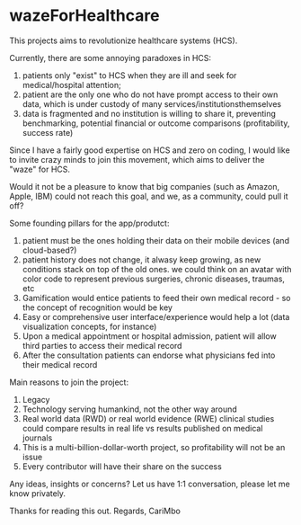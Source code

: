 # wazeForHealthcare
This projects aims to revolutionize healthcare systems (HCS).

Currently, there are some annoying paradoxes in HCS: 
  1. patients only "exist" to HCS when they are ill and seek for medical/hospital attention;
  2. patient are the only one who do not have prompt access to their own data, which is under custody of many services/institutionsthemselves
  3. data is fragmented and no institution is willing to share it, preventing benchmarking, potential financial or outcome comparisons (profitability, success rate)

Since I have a fairly good expertise on HCS and zero on coding, I would like to invite crazy minds to join this movement, which aims to deliver the "waze" for HCS.

Would it not be a pleasure to know that big companies (such as Amazon, Apple, IBM) could not reach this goal, and we, as a community, could pull it off?

Some founding pillars for the app/produtct:
1. patient must be the ones holding their data on their mobile devices (and cloud-based?)
2. patient history does not change, it alwasy keep growing, as new conditions stack on top of the old ones. we could think on an avatar with color code to represent previous surgeries, chronic diseases, traumas, etc
3. Gamification would entice patients to feed their own medical record - so the concept of recognition would be key
4. Easy or comprehensive user interface/experience would help a lot (data visualization concepts, for instance)
5. Upon a medical appointment or hospital admission, patient will allow third parties to access their medical record
6. After the consultation patients can endorse what physicians fed into their medical record

Main reasons to join the project:
1. Legacy
2. Technology serving humankind, not the other way around
3. Real world data (RWD) or real world evidence (RWE) clinical studies could compare results in real life vs results published on medical journals
4. This is a multi-billion-dollar-worth project, so profitability will not be an issue
5. Every contributor will have their share on the success

Any ideas, insights or concerns? Let us have 1:1 conversation, please let me know privately.

Thanks for reading this out.
Regards,
CariMbo

